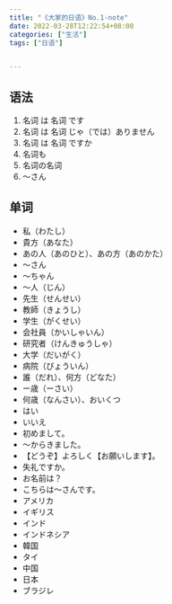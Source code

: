 ```yaml
---
title: "《大家的日语》No.1-note"
date: 2022-03-28T12:22:54+08:00
categories: ["生活"]
tags: ["日语"]


---
```


## 语法

1. 名词 は 名词 です
2. 名词 は 名词 じゃ（では）ありません
3. 名词 は 名词 ですか
4. 名词も
5. 名词の名词
6. 〜さん

## 单词

- 私（わたし）
- 貴方（あなた）
- あの人（あのひと）、あの方（あのかた）
- 〜さん
- 〜ちゃん
- 〜人（じん）
- 先生（せんせい）
- 教師（きょうし）
- 学生（がくせい）
- 会社員（かいしゃいん）
- 研究者（けんきゅうしゃ）
- 大学（だいがく）
- 病院（びょういん）
- 誰（だれ）、何方（どなた）
- ー歳（ーさい）
- 何歳（なんさい）、おいくつ
- はい
- いいえ
- 初めまして。
- 〜からきました。
- 【どうぞ】よろしく【お願いします】。
- 失礼ですか。
- お名前は？
- こちらは〜さんです。
- アメリカ
- イギリス
- インド
- インドネシア
- 韓国
- タイ
- 中国
- 日本
- ブラジレ


